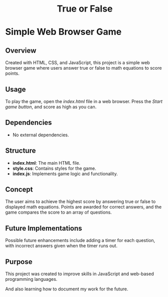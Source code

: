 <p align="center"><h1 align="center">True or False</h1></p>

# Simple Web Browser Game

## Overview
Created with HTML, CSS, and JavaScript, this project is a simple web browser game where users answer true or false to math equations to score points.

## Usage
To play the game, open the *index.html* file in a web browser. Press the *Start game button*, and score as high as you can.

## Dependencies
- No external dependencies.

## Structure
- **index.html**: The main HTML file.
- **style.css**: Contains styles for the game.
- **index.js**: Implements game logic and functionality.

## Concept
The user aims to achieve the highest score by answering true or false to displayed math equations. Points are awarded for correct answers, and the game compares the score to an array of questions.

## Future Implementations
Possible future enhancements include adding a timer for each question, with incorrect answers given when the timer runs out.

## Purpose
This project was created to improve skills in JavaScript and web-based programming languages. 

And also learning how to document my work for the future.